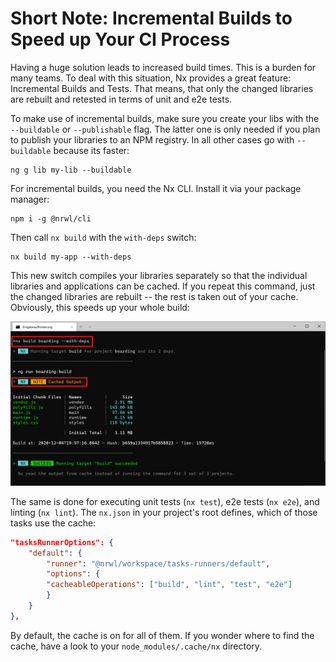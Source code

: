 # Short Note: Incremental Builds to Speed up Your CI Process

Having a huge solution leads to increased build times. This is a burden for many teams. To deal with this situation, Nx provides a great feature: Incremental Builds and Tests. That means, that only the changed libraries are rebuilt and retested in terms of unit and e2e tests.

<!-- ## Using Incremental Builds -->

To make use of incremental builds, make sure you create your libs with the ``--buildable`` or ``--publishable`` flag. The latter one is only needed if you plan to publish your libraries to an NPM registry. In all other cases go with ``--buildable`` because its faster:

```
ng g lib my-lib --buildable
```

For incremental builds, you need the Nx CLI. Install it via your package manager:

```
npm i -g @nrwl/cli
```

Then call ``nx build`` with the ``with-deps`` switch:

```
nx build my-app --with-deps
```

This new switch compiles your libraries separately so that the individual libraries and applications can be cached. If you repeat this command, just the changed libraries are rebuilt -- the rest is taken out of your cache. Obviously, this speeds up your whole build:

![](images/with-deps.png)


The same is done for executing unit tests (``nx test``), e2e tests (``nx e2e``), and linting (``nx lint``). The ``nx.json`` in your project's root defines, which of those tasks use the cache:

```json
"tasksRunnerOptions": {
    "default": {
        "runner": "@nrwl/workspace/tasks-runners/default",
        "options": {
        "cacheableOperations": ["build", "lint", "test", "e2e"]
        }
    }
},
```

By default, the cache is on for all of them. If you wonder where to find the cache, have a look to your ``node_modules/.cache/nx`` directory.
<!-- 
## Using a Distributed Build Cache

If you want further speed up your whole build and CI process, you can use a distributed build cache. In this case you can benefit from tasks your colleagues already executed. Nothing needs to be done more than once within the whole team.

The smart people behind Nx provide an official solution for this called **Nx Cloud**. 

Besides this, you can also implement your own cache. This is exactly what the open source project [@apployees-nx/level-task-runner](https://www.npmjs.com/package/@apployees-nx/level-task-runner) does. It allows using several databases for caching. I've successfully used it with mongoDB, Redis, PostgreSQL, and MySQL. However, please keep in mind that this is an **unofficial** solution that might be affected by breaking changes in the future. Also, Nx Cloud provides some **further features** like a cool dashboard.

Here, I'm showing how to use ``@apployees-nx/level-task-runner`` together with a **mongoDB**. For this, you need to install ``@apployees-nx/level-task-runner`` and the mongoDB driver:

```
npm install @apployees-nx/level-task-runner -D
npm install mongodown -D
```

Then, you can adjust your ``taskRunnerOptions`` within ``nx.json`` to use the installed task running together with your mongoDB:

```json
"tasksRunnerOptions": {
    "default": {
        "runner": "@apployees-nx/level-task-runner",
        "options": {
            "cacheableOperations": ["build", "test", "lint", "e2e"],
            "levelTaskRunnerOptions": {
                "driver": "mongodown",
                "host": "127.0.0.1",
                "port": 27017,
                "name": "cache",
                "collection": "nx-cache"
            }
        }
    }
},
```

After calling ``nx build my-app --with-deps`` you find several key/values pairs in the defined mongoDB collection:


The keys are the hash values of all the files in a given library and the values are the cached build, test, or linting results:

![](images/mongo.png) -->
